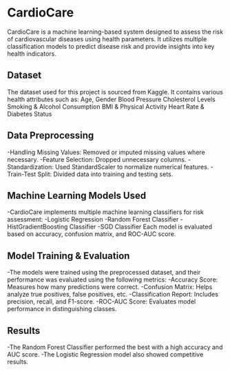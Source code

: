 # CardioCare
CardioCare is a machine learning-based system designed to assess the risk of cardiovascular diseases using health parameters. It utilizes multiple classification models to predict disease risk and provide insights into key health indicators.

## Dataset
The dataset used for this project is sourced from Kaggle. It contains various health attributes such as:
Age, Gender
Blood Pressure
Cholesterol Levels
Smoking & Alcohol Consumption
BMI & Physical Activity
Heart Rate & Diabetes Status
## Data Preprocessing
-Handling Missing Values: Removed or imputed missing values where necessary.
-Feature Selection: Dropped unnecessary columns.
-Standardization: Used StandardScaler to normalize numerical features.
-Train-Test Split: Divided data into training and testing sets.
## Machine Learning Models Used
-CardioCare implements multiple machine learning classifiers for risk assessment:
-Logistic Regression
-Random Forest Classifier
-HistGradientBoosting Classifier
-SGD Classifier
Each model is evaluated based on accuracy, confusion matrix, and ROC-AUC score.
## Model Training & Evaluation
-The models were trained using the preprocessed dataset, and their performance was evaluated using the following metrics:
-Accuracy Score: Measures how many predictions were correct.
-Confusion Matrix: Helps analyze true positives, false positives, etc.
-Classification Report: Includes precision, recall, and F1-score.
-ROC-AUC Score: Evaluates model performance in distinguishing classes.
## Results
-The Random Forest Classifier performed the best with a high accuracy and AUC score.
-The Logistic Regression model also showed competitive results.

